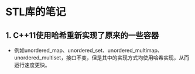 # STL库的笔记

## 1. C++11使用哈希重新实现了原来的一些容器
- 例如unordered_map、unordered_set、unordered_multimap、unordered_multiset，接口不变，但是其中的实现方式均使用哈希实现，从而运行速度更快。